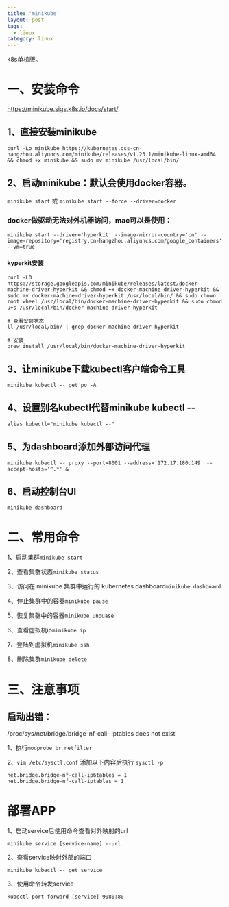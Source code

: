 ```yaml
---
title: 'minikube'
layout: post
tags:
  - linux
category: linux
---
```

k8s单机版。

<!--more-->

# 一、安装命令
https://minikube.sigs.k8s.io/docs/start/


## 1、直接安装minikube
```
curl -Lo minikube https://kubernetes.oss-cn-hangzhou.aliyuncs.com/minikube/releases/v1.23.1/minikube-linux-amd64 && chmod +x minikube && sudo mv minikube /usr/local/bin/
```
## 2、启动minikube：默认会使用docker容器。

```minikube start```
或
```minikube start --force --driver=docker```

### docker做驱动无法对外机器访问，mac可以是使用：

```
minikube start --driver='hyperkit' --image-mirror-country='cn' --image-repository='registry.cn-hangzhou.aliyuncs.com/google_containers' --vm=true
```
#### kyperkit安装
```
curl -LO https://storage.googleapis.com/minikube/releases/latest/docker-machine-driver-hyperkit && chmod +x docker-machine-driver-hyperkit && sudo mv docker-machine-driver-hyperkit /usr/local/bin/ && sudo chown root:wheel /usr/local/bin/docker-machine-driver-hyperkit && sudo chmod u+s /usr/local/bin/docker-machine-driver-hyperkit

# 查看安装状态
ll /usr/local/bin/ | grep docker-machine-driver-hyperkit

# 安装
brew install /usr/local/bin/docker-machine-driver-hyperkit

```



## 3、让minikube下载kubectl客户端命令工具
```minikube kubectl -- get po -A```

## 4、设置别名kubectl代替minikube kubectl -- 
```alias kubectl="minikube kubectl --"```

## 5、为dashboard添加外部访问代理
```
minikube kubectl -- proxy --port=8001 --address='172.17.180.149' --accept-hosts='^.*' &
```
## 6、启动控制台UI
```minikube dashboard```

# 二、常用命令

1、启动集群```minikube start```

2、查看集群状态```minikube status```

3、访问在 minikube 集群中运行的 kubernetes dashboard```minikube dashboard```

4、停止集群中的容器```minikube pause```

5、恢复集群中的容器```minikube unpuase```

6、查看虚拟机ip```minikube ip```

7、登陆到虚拟机```minikube ssh```

8、删除集群```minikube delete```




# 三、注意事项
## 启动出错：
/proc/sys/net/bridge/bridge-nf-call- iptables does not exist

1、执行```modprobe br_netfilter```

2、```vim /etc/sysctl.conf``` 添加以下内容后执行 ```sysctl -p```
```
net.bridge.bridge-nf-call-ip6tables = 1
net.bridge.bridge-nf-call-iptables = 1
```

# 部署APP
1、启动service后使用命令查看对外映射的url
```
minikube service [service-name] --url
```
2、查看service映射外部的端口
```
minikube kubectl -- get service
```
3、使用命令转发service
```
kubectl port-forward [service] 9080:80
```

